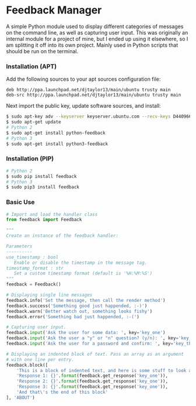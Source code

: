 # Feedback Manager

A simple Python module used to display different categories of messages on the command line, as well as capturing user input. This was originally an internal module for a project of mine, but I ended up using it elsewhere, so I am splitting it off into its own project. Mainly used in Python scripts that should be run on the terminal.

### Installation (APT)
Add the following sources to your apt sources configuration file:
```
deb http://ppa.launchpad.net/djtaylor13/main/ubuntu trusty main 
deb-src http://ppa.launchpad.net/djtaylor13/main/ubuntu trusty main
```
Next import the public key, update software sources, and install:
```sh
$ sudo apt-key adv --keyserver keyserver.ubuntu.com --recv-keys D4409661DAA6AF94
$ sudo apt-get update
# Python 2
$ sudo apt-get install python-feedback
# Python 3
$ sudo apt-get install python3-feedback
```
### Installation (PIP)
```sh
# Python 2
$ sudo pip install feedback
# Python 3
$ sudo pip3 install feedback 
```

### Basic Use
```python
# Import and load the handler class
from feedback import Feedback

"""
Create an instance of the feedback handler:

Parameters
----------
use_timestamp : bool
   Enable or disable the timestamp in the message tag.
timestamp_format : str
   Set a custom timestamp format (default is '%H:%M:%S')
"""
feedback = Feedback()

# Displaying single line messages
feedback.info('Set the message, then call the render method')
feedback.success('Something good just happended, :-)')
feedback.warn('Better watch out, something looks fishy')
feedback.error('Something bad just happended, :-(')

# Capturing user input.
feedback.input('Ask the user for some data: ', key='key_one')
feedback.input('Ask the user a "y" or "n" question? (y/n): ', key='key_two', yes_no=True)
feedback.input('Ask the user for a password and confirm: ', key='key_three', secure=True, confirm=True)

# Displaying an indented block of text. Pass an array as an argument
# with one line per entry.
feedback.block([
    'This is a block of indented text, and here is some stuff to look at:',
    'Response 1: {}'.format(feedback.get_response('key_one')),
    'Response 2: {}'.format(feedback.get_response('key_one')),
    'Response 3: {}'.format(feedback.get_response('key_one')),
    'And that\'s the end of this block'
], 'ABOUT')
```